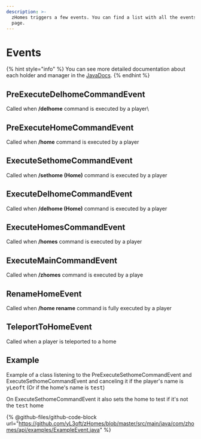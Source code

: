```yaml
---
description: >-
  zHomes triggers a few events. You can find a list with all the events on this
  page.
---
```


# Events

{% hint style="info" %}
You can see more detailed documentation about each holder and manager in the [JavaDocs](../../zhomes/developer-api/javadocs.md).
{% endhint %}

## PreExecuteDelhomeCommandEvent

Called when **/delhome** command is executed by a player\\

## PreExecuteHomeCommandEvent

Called when **/home** command is executed by a player

## ExecuteSethomeCommandEvent

Called when **/sethome (Home)** command is executed by a player

## ExecuteDelhomeCommandEvent

Called when **/delhome (Home)** command is executed by a player

## ExecuteHomesCommandEvent

Called when **/homes** command is executed by a player

## ExecuteMainCommandEvent

Called when **/zhomes** command is executed by a playe

## RenameHomeEvent

Called when **/home rename** command is fully executed by a player

## TeleportToHomeEvent

Called when a player is teleported to a home

## Example

Example of a class listening to the PreExecuteSethomeCommandEvent and ExecuteSethomeCommandEvent and canceling it if the player's name is <kbd>yLeoft</kbd> (Or if the home's name is <kbd>test</kbd>)

On ExecuteSethomeCommandEvent it also sets the home to test if it's not the <kbd>test</kbd> home

{% @github-files/github-code-block url="https://github.com/yL3oft/zHomes/blob/master/src/main/java/com/zhomes/api/examples/ExampleEvent.java" %}
